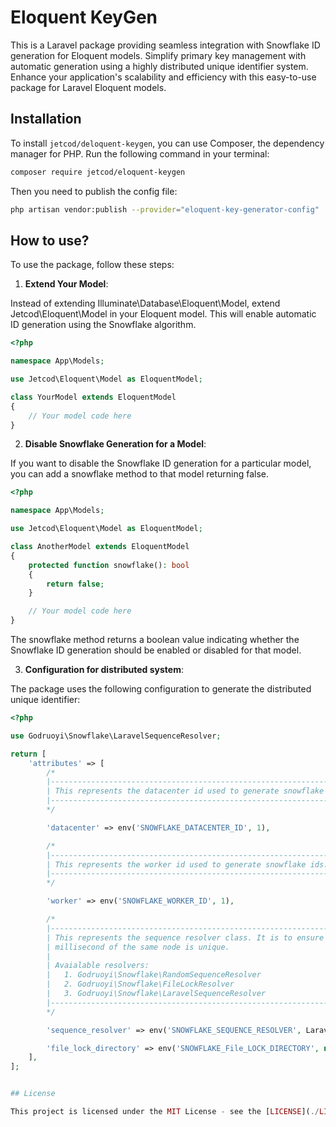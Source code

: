 # Eloquent KeyGen

This is a Laravel package providing seamless integration with Snowflake ID generation for Eloquent models. Simplify primary key management with automatic generation using a highly distributed unique identifier system. Enhance your application's scalability and efficiency with this easy-to-use package for Laravel Eloquent models.

## Installation

To install `jetcod/deloquent-keygen`, you can use Composer, the dependency manager for PHP. Run the following command in your terminal:

```sh
composer require jetcod/eloquent-keygen
```

Then you need to publish the config file:

```sh
php artisan vendor:publish --provider="eloquent-key-generator-config"
```

## How to use?

To use the package, follow these steps:

1. **Extend Your Model**:

Instead of extending Illuminate\Database\Eloquent\Model, extend Jetcod\Eloquent\Model in your Eloquent model. This will enable automatic ID generation using the Snowflake algorithm.

```php
<?php

namespace App\Models;

use Jetcod\Eloquent\Model as EloquentModel;

class YourModel extends EloquentModel
{
    // Your model code here
}
```

2. **Disable Snowflake Generation for a Model**:

If you want to disable the Snowflake ID generation for a particular model, you can add a snowflake method to that model returning false.

```php
<?php

namespace App\Models;

use Jetcod\Eloquent\Model as EloquentModel;

class AnotherModel extends EloquentModel
{
    protected function snowflake(): bool
    {
        return false;
    }

    // Your model code here
}
```

The snowflake method returns a boolean value indicating whether the Snowflake ID generation should be enabled or disabled for that model.

3. **Configuration for distributed system**:

The package uses the following configuration to generate the distributed unique identifier:

```php
<?php

use Godruoyi\Snowflake\LaravelSequenceResolver;

return [
    'attributes' => [
        /*
        |------------------------------------------------------------------
        | This represents the datacenter id used to generate snowflake ids.
        |------------------------------------------------------------------
        */

        'datacenter' => env('SNOWFLAKE_DATACENTER_ID', 1),

        /*
        |--------------------------------------------------------------
        | This represents the worker id used to generate snowflake ids.
        |--------------------------------------------------------------
        */

        'worker' => env('SNOWFLAKE_WORKER_ID', 1),

        /*
        |--------------------------------------------------------------------------------------------------------
        | This represents the sequence resolver class. It is to ensure that sequence-number generated in the same
        | millisecond of the same node is unique.
        |
        | Avaialable resolvers:
        |   1. Godruoyi\Snowflake\RandomSequenceResolver
        |   2. Godruoyi\Snowflake\FileLockResolver
        |   3. Godruoyi\Snowflake\LaravelSequenceResolver
        |--------------------------------------------------------------------------------------------------------
        */

        'sequence_resolver' => env('SNOWFLAKE_SEQUENCE_RESOLVER', LaravelSequenceResolver::class),

        'file_lock_directory' => env('SNOWFLAKE_File_LOCK_DIRECTORY', null),  // Default is null, means use <app_path>/storage/snowflake directory.
    ],
];


## License

This project is licensed under the MIT License - see the [LICENSE](./LICENSE) file for details.
